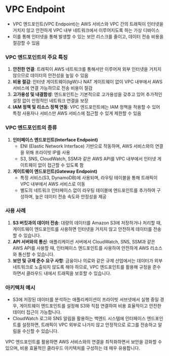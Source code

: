 # VPC Endpoint
- VPC 엔드포인트(VPC Endpoint)는 AWS 서비스와 VPC 간의 트래픽이 인터넷을 거치지 않고 안전하게 VPC 내부 네트워크에서 이루어지도록 하는 가상 디바이스
- 이를 통해 인터넷을 통해 발생할 수 있는 보안 리스크를 줄이고, 데이터 전송 비용을 절감할 수 있음

### VPC 엔드포인트의 주요 특징
1. **안전한 연결**: 트래픽이 AWS 네트워크를 통해서만 이루어져 외부 인터넷을 거치지 않으므로 데이터의 안전성을 높일 수 있음
2. **비용 절감**: 인터넷 게이트웨이(IgW)나 NAT 게이트웨이 없이 VPC 내부에서 AWS 서비스에 연결 가능하므로 전송 비용이 절감
3. **고가용성 및 내결함성**: 엔드포인트는 기본적으로 고가용성을 갖추고 있어 추가적인 설정 없이 안정적인 네트워크 연결을 보장
4. **IAM 정책 및 리소스 정책 연동**: VPC 엔드포인트에는 IAM 정책을 적용할 수 있어 특정 사용자나 서비스만 AWS 서비스에 접근할 수 있게 제한할 수 있음

### VPC 엔드포인트의 종류
1. **인터페이스 엔드포인트(Interface Endpoint)**  
   - ENI (Elastic Network Interface) 기반으로 작동하며, AWS 서비스와의 연결을 위해 프라이빗 IP를 사용
   - S3, SNS, CloudWatch, SSM과 같은 AWS API를 VPC 내부에서 인터넷 게이트웨이 없이 접근할 수 있도록 함
2. **게이트웨이 엔드포인트(Gateway Endpoint)**  
   - 특정 서비스(S3, DynamoDB)에 사용되며, 라우팅 테이블을 통해 트래픽이 VPC 내부에서 AWS 서비스로 이동
   - 별도의 네트워크 인터페이스 없이 라우팅 테이블에 엔드포인트를 추가하여 구성하며, 높은 데이터 전송 속도와 안정성을 제공

### 사용 사례
1. **S3 버킷과의 데이터 전송**: 대량의 데이터를 Amazon S3에 저장하거나 처리할 때, 게이트웨이 엔드포인트를 사용하면 인터넷을 거치지 않고 안전하게 데이터를 전송할 수 있습니다.
2. **API 서버와의 통신**: 애플리케이션 서버에서 CloudWatch, SNS, SSM과 같은 AWS API를 사용할 때, 인터페이스 엔드포인트를 사용하여 안전하게 AWS 리소스와 통신할 수 있습니다.
3. **보안 및 규제 준수 요구 사항**: 금융이나 의료와 같은 규제 산업에서는 데이터가 외부 네트워크로 노출되지 않도록 해야 하므로, VPC 엔드포인트를 활용해 규정을 준수하면서 클라우드 내에서 트래픽을 보호할 수 있습니다.

### 아키텍처 예시
- S3에 저장된 데이터를 분석하는 애플리케이션이 프라이빗 서브넷에서 실행 중일 경우, 게이트웨이 엔드포인트를 설정해 S3와 직접 연결하여 비용 효율적이고 안전한 데이터 접근이 가능합니다.
- CloudWatch 로그와 SNS 알림을 활용하는 백엔드 시스템에 인터페이스 엔드포인트를 설정하면, 트래픽이 VPC 외부로 나가지 않고 안정적으로 로그를 전송하고 알림을 수신할 수 있습니다.

VPC 엔드포인트를 활용하면 AWS 서비스와의 연결을 최적화하면서 보안을 강화할 수 있으며, 비용 효율적인 클라우드 아키텍처를 구성하는 데 매우 유용합니다.